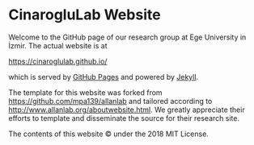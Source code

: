 # CinarogluLab Website

Welcome to the GitHub page of our research group at Ege University in İzmir. The actual website is at

https://cinaroglulab.github.io/

which is served by [GitHub Pages](https://pages.github.com/) and powered by [Jekyll](https://github.com/jekyll).

The template for this website was forked from https://github.com/mpa139/allanlab and tailored according to http://www.allanlab.org/aboutwebsite.html. We greatly appreciate their efforts to template and disseminate the source for their research site.

The contents of this website &copy; under the 2018 MIT License.
